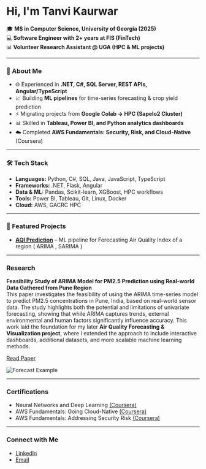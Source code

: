 # Hi, I'm Tanvi Kaurwar

🎓 **MS in Computer Science, University of Georgia (2025)**  
💻 **Software Engineer with 2+ years at FIS (FinTech)**  
📊 **Volunteer Research Assistant @ UGA (HPC & ML projects)**  

---

### 🚀 About Me
- 🌐 Experienced in **.NET, C#, SQL Server, REST APIs, Angular/TypeScript**
- 📈 Building **ML pipelines** for time-series forecasting & crop yield prediction  
- ⚡ Migrating projects from **Google Colab → HPC (Sapelo2 Cluster)**  
- 📊 Skilled in **Tableau, Power BI, and Python analytics dashboards**  
- ☁️ Completed **AWS Fundamentals: Security, Risk, and Cloud-Native** (Coursera)

---

### 🛠️ Tech Stack
- **Languages:** Python, C#, SQL, Java, JavaScript, TypeScript  
- **Frameworks:** .NET, Flask, Angular  
- **Data & ML:** Pandas, Scikit-learn, XGBoost, HPC workflows  
- **Tools:** Power BI, Tableau, Git, Linux, Docker  
- **Cloud:** AWS, GACRC HPC  

---

### 📂 Featured Projects
- [**AQI Prediction**](https://github.com/tanvk/AQIprediction.git) – ML pipeline for Forecasting Air Quality Index of a region ( ARIMA , SARIMA )  

---

### Research

**Feasibility Study of ARIMA Model for PM2.5 Prediction using Real-world Data Gathered from Pune Region**  
This paper investigates the feasibility of using the ARIMA time-series model to predict PM2.5 concentrations in Pune, India, based on real-world sensor data. The study highlights both the potential and limitations of univariate forecasting, showing that while ARIMA captures trends, external environmental and human factors significantly influence accuracy. This work laid the foundation for my later **Air Quality Forecasting & Visualization project**, where I extended the approach to include interactive dashboards, additional datasets, and more scalable machine learning methods.  

  [Read Paper](https://www.publications.scrs.in/uploads/final_menuscript/5776ce0b472ac0d2c757799363993e6e.pdf)

  ![Forecast Example]()

---

### Certifications
- Neural Networks and Deep Learning [(Coursera)](https://www.coursera.org/account/accomplishments/certificate/7GK8BPN92H6A)
- AWS Fundamentals: Going Cloud-Native [(Coursera)](https://www.coursera.org/account/accomplishments/certificate/RGWP2JWNYAMU)
- AWS Fundamentals: Addressing Security Risk [(Coursera)](https://www.coursera.org/account/accomplishments/certificate/N9CG6X2E47TD)

---
### Connect with Me
- [LinkedIn](https://www.linkedin.com/in/tanvi-kaurwar-779b501b0/)  
- [Email](mailto:tanvimk11@gmail.com)  
